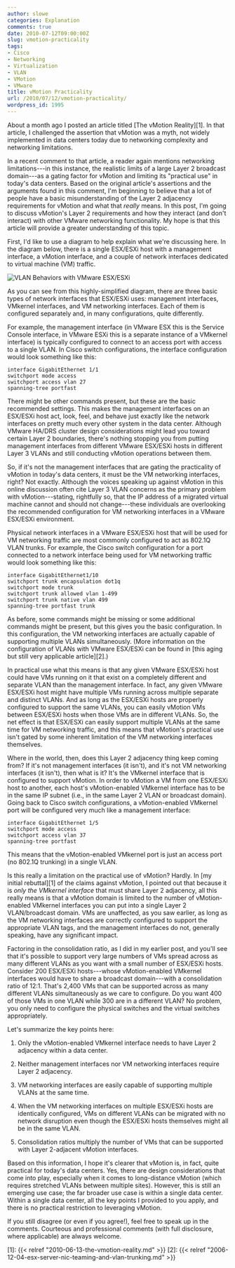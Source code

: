 ```yaml
---
author: slowe
categories: Explanation
comments: true
date: 2010-07-12T09:00:00Z
slug: vmotion-practicality
tags:
- Cisco
- Networking
- Virtualization
- VLAN
- VMotion
- VMware
title: vMotion Practicality
url: /2010/07/12/vmotion-practicality/
wordpress_id: 1995
---
```


About a month ago I posted an article titled [The vMotion Reality][1]. In that article, I challenged the assertion that vMotion was a myth, not widely implemented in data centers today due to networking complexity and networking limitations.

In a recent comment to that article, a reader again mentions networking limitations---in this instance, the realistic limits of a large Layer 2 broadcast domain---as a gating factor for vMotion and limiting its "practical use" in today's data centers. Based on the original article's assertions and the arguments found in this comment, I'm beginning to believe that a lot of people have a basic misunderstanding of the Layer 2 adjacency requirements for vMotion and what that _really_ means. In this post, I'm going to discuss vMotion's Layer 2 requirements and how they interact (and don't interact) with other VMware networking functionality. My hope is that this article will provide a greater understanding of this topic.

First, I'd like to use a diagram to help explain what we're discussing here. In the diagram below, there is a single ESX/ESXi host with a management interface, a vMotion interface, and a couple of network interfaces dedicated to virtual machine (VM) traffic.

![VLAN Behaviors with VMware ESX/ESXi](/public/img/vmotion-l2-adjacency.jpg)

As you can see from this highly-simplified diagram, there are three basic types of network interfaces that ESX/ESXi uses: management interfaces, VMkernel interfaces, and VM networking interfaces. Each of them is configured separately and, in many configurations, quite differently.

For example, the management interface (in VMware ESX this is the Service Console interface, in VMware ESXi this is a separate instance of a VMkernel interface) is typically configured to connect to an access port with access to a single VLAN. In Cisco switch configurations, the interface configuration would look something like this:

```text
interface GigabitEthernet 1/1  
switchport mode access  
switchport access vlan 27  
spanning-tree portfast
```

There might be other commands present, but these are the basic recommended settings. This makes the management interfaces on an ESX/ESXi host act, look, feel, and behave just exactly like the network interfaces on pretty much every other system in the data center. Although VMware HA/DRS cluster design considerations might lead you toward certain Layer 2 boundaries, there's nothing stopping you from putting management interfaces from different VMware ESX/ESXi hosts in different Layer 3 VLANs and still conducting vMotion operations between them.

So, if it's not the management interfaces that are gating the practicality of vMotion in today's data centers, it must be the VM networking interfaces, right? Not exactly. Although the voices speaking up against vMotion in this online discussion often cite Layer 3 VLAN concerns as the primary problem with vMotion---stating, rightfully so, that the IP address of a migrated virtual machine cannot and should not change---these individuals are overlooking the recommended configuration for VM networking interfaces in a VMware ESX/ESXi environment.

Physical network interfaces in a VMware ESX/ESXi host that will be used for VM networking traffic are most commonly configured to act as 802.1Q VLAN trunks. For example, the Cisco switch configuration for a port connected to a network interface being used for VM networking traffic would look something like this:

```text
interface GigabitEthernet1/10  
switchport trunk encapsulation dot1q  
switchport mode trunk  
switchport trunk allowed vlan 1-499  
switchport trunk native vlan 499  
spanning-tree portfast trunk
```

As before, some commands might be missing or some additional commands might be present, but this gives you the basic configuration. In this configuration, the VM networking interfaces are actually capable of supporting multiple VLANs simultaneously. (More information on the configuration of VLANs with VMware ESX/ESXi can be found in [this aging but still very applicable article][2].)

In practical use what this means is that any given VMware ESX/ESXi host could have VMs running on it that exist on a completely different and separate VLAN than the management interface. In fact, any given VMware ESX/ESXi host might have multiple VMs running across multiple separate and distinct VLANs. And as long as the ESX/ESXi hosts are properly configured to support the same VLANs, you can easily vMotion VMs between ESX/ESXi hosts when those VMs are in different VLANs. So, the net effect is that ESX/ESXi can easily support multiple VLANs at the same time for VM networking traffic, and this means that vMotion's practical use isn't gated by some inherent limitation of the VM networking interfaces themselves.

Where in the world, then, does this Layer 2 adjacency thing keep coming from? If it's not management interfaces (it isn't), and it's not VM networking interfaces (it isn't), then what is it? It's the VMkernel interface that is configured to support vMotion. In order to vMotion a VM from one ESX/ESXi host to another, each host's vMotion-enabled VMkernel interface has to be in the same IP subnet (i.e., in the same Layer 2 VLAN or broadcast domain). Going back to Cisco switch configurations, a vMotion-enabled VMkernel port will be configured very much like a management interface:

```text
interface GigabitEthernet 1/5  
switchport mode access  
switchport access vlan 37  
spanning-tree portfast
```

This means that the vMotion-enabled VMkernel port is just an access port (no 802.1Q trunking) in a single VLAN.

Is this really a limitation on the practical use of vMotion? Hardly. In [my initial rebuttal][1] of the claims against vMotion, I pointed out that because it is _only the VMkernel interface_ that must share Layer 2 adjacency, all this really means is that a vMotion domain is limited to the number of vMotion-enabled VMkernel interfaces you can put into a single Layer 2 VLAN/broadcast domain. VMs are unaffected, as you saw earlier, as long as the VM networking interfaces are correctly configured to support the appropriate VLAN tags, and the management interfaces do not, generally speaking, have any significant impact.

Factoring in the consolidation ratio, as I did in my earlier post, and you'll see that it's possible to support very large numbers of VMs spread across as many different VLANs as you want with a small number of ESX/ESXi hosts. Consider 200 ESX/ESXi hosts---whose vMotion-enabled VMkernel interfaces would have to share a broadcast domain---with a consolidation ratio of 12:1. That's 2,400 VMs that can be supported across as many different VLANs simultaneously as we care to configure. Do you want 400 of those VMs in one VLAN while 300 are in a different VLAN? No problem, you only need to configure the physical switches and the virtual switches appropriately.

Let's summarize the key points here:

1. Only the vMotion-enabled VMkernel interface needs to have Layer 2 adjacency within a data center.

2. Neither management interfaces nor VM networking interfaces require Layer 2 adjacency.

3. VM networking interfaces are easily capable of supporting multiple VLANs at the same time.

4. When the VM networking interfaces on multiple ESX/ESXi hosts are identically configured, VMs on different VLANs can be migrated with no network disruption even though the ESX/ESXi hosts themselves might all be in the same VLAN.

5. Consolidation ratios multiply the number of VMs that can be supported with Layer 2-adjacent vMotion interfaces.

Based on this information, I hope it's clearer that vMotion is, in fact, quite practical for today's data centers. Yes, there are design considerations that come into play, especially when it comes to long-distance vMotion (which requires stretched VLANs between multiple sites). However, this is still an emerging use case; the far broader use case is within a single data center. Within a single data center, all the key points I provided to you apply, and there is no practical restriction to leveraging vMotion.

If you still disagree (or even if you agree!), feel free to speak up in the comments. Courteous and professional comments (with full disclosure, where applicable) are always welcome.

[1]: {{< relref "2010-06-13-the-vmotion-reality.md" >}}
[2]: {{< relref "2006-12-04-esx-server-nic-teaming-and-vlan-trunking.md" >}}
